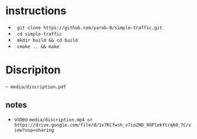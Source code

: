 
# instructions
- ` git clone https://github.com/yarob-0/simple-traffic.git`
- ` cd simple-traffic`
- ` mkdir build && cd build`
- ` cmake .. && make`

# Discripiton
-` media/discription.pdf`

## notes
- video
 ` media/discription.mp4 or 
 https://drive.google.com/file/d/1v7KCfwsh_v7io2ND_9OPlekYtrq60_7C/view?usp=sharing `

